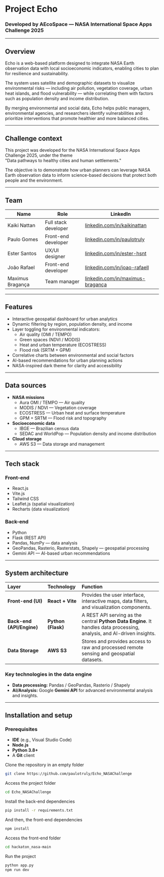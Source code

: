 # Project Echo

### Developed by AEcoSpace — NASA International Space Apps Challenge 2025

---

## Overview

Echo is a web-based platform designed to integrate NASA Earth observation data with local socioeconomic indicators, enabling cities to plan for resilience and sustainability.

The system uses satellite and demographic datasets to visualize environmental risks — including air pollution, vegetation coverage, urban heat islands, and flood vulnerability — while correlating them with factors such as population density and income distribution.

By merging environmental and social data, Echo helps public managers, environmental agencies, and researchers identify vulnerabilities and prioritize interventions that promote healthier and more balanced cities.

---

## Challenge context

This project was developed for the NASA International Space Apps Challenge 2025, under the theme  
"Data pathways to healthy cities and human settlements."

The objective is to demonstrate how urban planners can leverage NASA Earth observation data to inform science-based decisions that protect both people and the environment.

---

## Team

| Name | Role | LinkedIn |
|------|------|-----------|
| Kaiki Nattan | Full stack developer | [linkedin.com/in/kaikinattan](https://www.linkedin.com/in/kaikinattan) |
| Paulo Gomes | Front-end developer | [linkedin.com/in/paulotruly](https://www.linkedin.com/in/paulotruly) |
| Ester Santos | UX/UI designer | [linkedin.com/in/ester-hsnt](https://linkedin.com/in/ester-hsnt) |
| João Rafael | Front-end developer | [linkedin.com/in/joao-rafaell](https://linkedin.com/in/joao-rafaell) |
| Maximus Bragança | Team manager | [linkedin.com/in/maximus-bragança](https://linkedin.com/in/maximus-bragança) |

---

## Features

- Interactive geospatial dashboard for urban analytics  
- Dynamic filtering by region, population density, and income  
- Layer toggling for environmental indicators:
  - Air quality (OMI / TEMPO)
  - Green spaces (NDVI / MODIS)
  - Heat and urban temperature (ECOSTRESS)
  - Flood risk (SRTM + GPM)
- Correlative charts between environmental and social factors  
- AI-based recommendations for urban planning actions  
- NASA-inspired dark theme for clarity and accessibility  

---

## Data sources

- **NASA missions**
  - Aura OMI / TEMPO — Air quality
  - MODIS / NDVI — Vegetation coverage
  - ECOSTRESS — Urban heat and surface temperature
  - GPM + SRTM — Flood risk and topography
- **Socioeconomic data**
  - IBGE — Brazilian census data
  - SEDAC and WorldPop — Population density and income distribution
- **Cloud storage**
  - AWS S3 — Data storage and management

---

## Tech stack

### Front-end
- React.js  
- Vite.js  
- Tailwind CSS  
- Leaflet.js (spatial visualization)  
- Recharts (data visualization)  

### Back-end
- Python  
- Flask (REST API)  
- Pandas, NumPy — data analysis  
- GeoPandas, Rasterio, Rasterstats, Shapely — geospatial processing  
- Gemini API — AI-based urban recommendations  

---

## System architecture

| Layer | Technology | Function |
| :--- | :--- | :--- |
| **Front-end (UI)** | **React + Vite** | Provides the user interface, interactive maps, data filters, and visualization components. |
| **Back-end (API/Engine)** | **Python (Flask)** | A REST API serving as the central **Python Data Engine**. It handles data processing, analysis, and AI-driven insights. |
| **Data Storage** | **AWS S3** | Stores and provides access to raw and processed remote sensing and geospatial datasets. |

### Key technologies in the data engine

* **Data processing:** Pandas / GeoPandas, Rasterio / Shapely
* **AI/Analysis:** Google **Gemini API** for advanced environmental analysis and insights.

---

## Installation and setup

### Prerequisites
* **IDE** (e.g., Visual Studio Code)
* **Node.js**
* **Python 3.8+**
* A **Git** client

Clone the repository in an empty folder
```bash
git clone https://github.com/paulotruly/Echo_NASAChallenge
```
Access the project folder
```bash
cd Echo_NASAChallenge
```
Install the back-end dependencies
```bash
pip install -r requirements.txt
```
And then, the front-end dependencies
```bash
npm install
```
Access the front-end folder
```bash
cd hackaton_nasa-main
```
Run the project
```bash
python app.py
npm run dev
```
